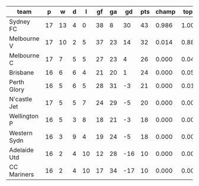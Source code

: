 |     team     | p  | w  | d | l  | gf | ga | gd  | pts | champ | top2  | top3  | top4  |  5-7  | bot4  | bot3  | bot2  |
|--------------|----|----|---|----|----|----|-----|-----|-------|-------|-------|-------|-------|-------|-------|-------|
| Sydney FC    | 17 | 13 | 4 |  0 | 38 |  8 |  30 |  43 | 0.986 | 1.000 | 1.000 | 1.000 | 0.000 | 0.000 | 0.000 | 0.000|
| Melbourne V  | 17 | 10 | 2 |  5 | 37 | 23 |  14 |  32 | 0.014 | 0.885 | 0.978 | 0.996 | 0.004 | 0.000 | 0.000 | 0.000|
| Melbourne C  | 17 |  7 | 5 |  5 | 27 | 23 |   4 |  26 | 0.000 | 0.043 | 0.369 | 0.675 | 0.312 | 0.055 | 0.013 | 0.001|
| Brisbane     | 16 |  6 | 6 |  4 | 21 | 20 |   1 |  24 | 0.000 | 0.054 | 0.412 | 0.678 | 0.304 | 0.065 | 0.018 | 0.001|
| Perth Glory  | 16 |  5 | 6 |  5 | 28 | 31 |  -3 |  21 | 0.000 | 0.013 | 0.155 | 0.352 | 0.558 | 0.220 | 0.090 | 0.014|
| N'castle Jet | 17 |  5 | 5 |  7 | 24 | 29 |  -5 |  20 | 0.000 | 0.001 | 0.032 | 0.106 | 0.614 | 0.536 | 0.281 | 0.066|
| Wellington P | 16 |  5 | 3 |  8 | 18 | 21 |  -3 |  18 | 0.000 | 0.001 | 0.022 | 0.075 | 0.529 | 0.634 | 0.396 | 0.090|
| Western Sydn | 16 |  3 | 9 |  4 | 19 | 24 |  -5 |  18 | 0.000 | 0.002 | 0.033 | 0.117 | 0.604 | 0.513 | 0.279 | 0.069|
| Adelaide Utd | 16 |  2 | 4 | 10 | 12 | 28 | -16 |  10 | 0.000 | 0.000 | 0.000 | 0.001 | 0.046 | 0.984 | 0.953 | 0.863|
| CC Mariners  | 16 |  2 | 4 | 10 | 17 | 34 | -17 |  10 | 0.000 | 0.000 | 0.000 | 0.000 | 0.030 | 0.992 | 0.970 | 0.897|
